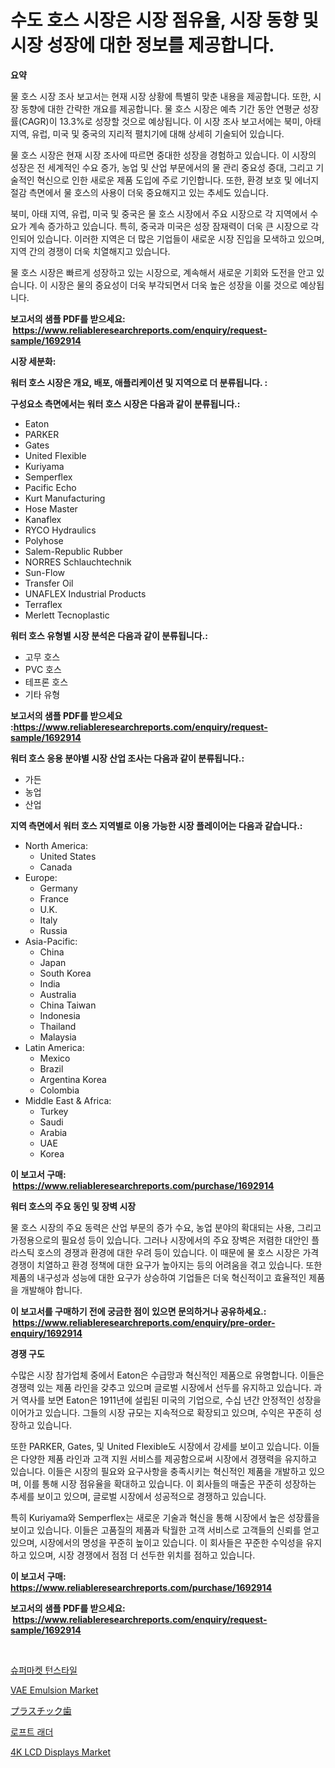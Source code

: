 <p><h1>수도 호스 시장은 시장 점유율, 시장 동향 및 시장 성장에 대한 정보를 제공합니다.</h1></p><p><strong>요약</strong></p>
<p><p>물 호스 시장 조사 보고서는 현재 시장 상황에 특별히 맞춘 내용을 제공합니다. 또한, 시장 동향에 대한 간략한 개요를 제공합니다. 물 호스 시장은 예측 기간 동안 연평균 성장률(CAGR)이 13.3%로 성장할 것으로 예상됩니다. 이 시장 조사 보고서에는 북미, 아태 지역, 유럽, 미국 및 중국의 지리적 펼치기에 대해 상세히 기술되어 있습니다.</p><p>물 호스 시장은 현재 시장 조사에 따르면 중대한 성장을 경험하고 있습니다. 이 시장의 성장은 전 세계적인 수요 증가, 농업 및 산업 부문에서의 물 관리 중요성 증대, 그리고 기술적인 혁신으로 인한 새로운 제품 도입에 주로 기인합니다. 또한, 환경 보호 및 에너지 절감 측면에서 물 호스의 사용이 더욱 중요해지고 있는 추세도 있습니다.</p><p>북미, 아태 지역, 유럽, 미국 및 중국은 물 호스 시장에서 주요 시장으로 각 지역에서 수요가 계속 증가하고 있습니다. 특히, 중국과 미국은 성장 잠재력이 더욱 큰 시장으로 각인되어 있습니다. 이러한 지역은 더 많은 기업들이 새로운 시장 진입을 모색하고 있으며, 지역 간의 경쟁이 더욱 치열해지고 있습니다.</p><p>물 호스 시장은 빠르게 성장하고 있는 시장으로, 계속해서 새로운 기회와 도전을 안고 있습니다. 이 시장은 물의 중요성이 더욱 부각되면서 더욱 높은 성장을 이룰 것으로 예상됩니다.</p></p>
<p><strong>보고서의 샘플 PDF를 받으세요: &nbsp;<a href="https://www.reliableresearchreports.com/enquiry/request-sample/1692914">https://www.reliableresearchreports.com/enquiry/request-sample/1692914</a></strong></p>
<p><strong>시장 세분화:</strong></p>
<p><strong> 워터 호스 시장은 개요, 배포, 애플리케이션 및 지역으로 더 분류됩니다. :</strong></p>
<p><strong>구성요소 측면에서는 워터 호스 시장은 다음과 같이 분류됩니다.:</strong></p>
<p><ul><li>Eaton</li><li>PARKER</li><li>Gates</li><li>United Flexible</li><li>Kuriyama</li><li>Semperflex</li><li>Pacific Echo</li><li>Kurt Manufacturing</li><li>Hose Master</li><li>Kanaflex</li><li>RYCO Hydraulics</li><li>Polyhose</li><li>Salem-Republic Rubber</li><li>NORRES Schlauchtechnik</li><li>Sun-Flow</li><li>Transfer Oil</li><li>UNAFLEX Industrial Products</li><li>Terraflex</li><li>Merlett Tecnoplastic</li></ul></p>
<p><strong> 워터 호스 유형별 시장 분석은 다음과 같이 분류됩니다.:</strong></p>
<p><ul><li>고무 호스</li><li>PVC 호스</li><li>테프론 호스</li><li>기타 유형</li></ul></p>
<p><strong>보고서의 샘플 PDF를 받으세요 :<a href="https://www.reliableresearchreports.com/enquiry/request-sample/1692914">https://www.reliableresearchreports.com/enquiry/request-sample/1692914</a></strong></p>
<p><strong> 워터 호스 응용 분야별 시장 산업 조사는 다음과 같이 분류됩니다.:</strong></p>
<p><ul><li>가든</li><li>농업</li><li>산업</li></ul></p>
<p><strong>지역 측면에서 워터 호스 지역별로 이용 가능한 시장 플레이어는 다음과 같습니다.:</strong></p>
<p><ul>
    <li>
        North America:
        <ul>
            <li>United States</li>
            <li>Canada</li>
        </ul>
    </li>
    <li>
        Europe:
        <ul>
            <li>Germany</li>
            <li>France</li>
            <li>U.K.</li>
            <li>Italy</li>
            <li>Russia</li>
        </ul>
    </li>
    <li>
        Asia-Pacific:
        <ul>
            <li>China</li>
            <li>Japan</li>
            <li>South Korea</li>
            <li>India</li>
            <li>Australia</li>
            <li>China Taiwan</li>
            <li>Indonesia</li>
            <li>Thailand</li>
            <li>Malaysia</li>
        </ul>
    </li>
    <li>
        Latin America:
        <ul>
            <li>Mexico</li>
            <li>Brazil</li>
            <li>Argentina Korea</li>
            <li>Colombia</li>
        </ul>
    </li>
    <li>
        Middle East & Africa:
        <ul>
            <li>Turkey</li>
            <li>Saudi</li>
            <li>Arabia</li>
            <li>UAE</li>
            <li>Korea</li>
        </ul>
    </li>
    </ul></p>
<p><strong>이 보고서 구매: &nbsp;<a href="https://www.reliableresearchreports.com/purchase/1692914">https://www.reliableresearchreports.com/purchase/1692914</a></strong></p>
<p><strong>워터 호스의 주요 동인 및 장벽 시장</strong></p>
<p><p>물 호스 시장의 주요 동력은 산업 부문의 증가 수요, 농업 분야의 확대되는 사용, 그리고 가정용으로의 필요성 등이 있습니다. 그러나 시장에서의 주요 장벽은 저렴한 대안인 플라스틱 호스의 경쟁과 환경에 대한 우려 등이 있습니다. 이 때문에 물 호스 시장은 가격 경쟁이 치열하고 환경 정책에 대한 요구가 높아지는 등의 어려움을 겪고 있습니다. 또한 제품의 내구성과 성능에 대한 요구가 상승하여 기업들은 더욱 혁신적이고 효율적인 제품을 개발해야 합니다.</p></p>
<p><strong>이 보고서를 구매하기 전에 궁금한 점이 있으면 문의하거나 공유하세요.: &nbsp;<a href="https://www.reliableresearchreports.com/enquiry/pre-order-enquiry/1692914">https://www.reliableresearchreports.com/enquiry/pre-order-enquiry/1692914</a></strong></p>
<p><strong>경쟁 구도</strong></p>
<p><p>수많은 시장 참가업체 중에서 Eaton은 수급망과 혁신적인 제품으로 유명합니다. 이들은 경쟁력 있는 제품 라인을 갖추고 있으며 글로벌 시장에서 선두를 유지하고 있습니다. 과거 역사를 보면 Eaton은 1911년에 설립된 미국의 기업으로, 수십 년간 안정적인 성장을 이어가고 있습니다. 그들의 시장 규모는 지속적으로 확장되고 있으며, 수익은 꾸준히 성장하고 있습니다.</p><p>또한 PARKER, Gates, 및 United Flexible도 시장에서 강세를 보이고 있습니다. 이들은 다양한 제품 라인과 고객 지원 서비스를 제공함으로써 시장에서 경쟁력을 유지하고 있습니다. 이들은 시장의 필요와 요구사항을 충족시키는 혁신적인 제품을 개발하고 있으며, 이를 통해 시장 점유율을 확대하고 있습니다. 이 회사들의 매출은 꾸준히 성장하는 추세를 보이고 있으며, 글로벌 시장에서 성공적으로 경쟁하고 있습니다.</p><p>특히 Kuriyama와 Semperflex는 새로운 기술과 혁신을 통해 시장에서 높은 성장률을 보이고 있습니다. 이들은 고품질의 제품과 탁월한 고객 서비스로 고객들의 신뢰를 얻고 있으며, 시장에서의 명성을 꾸준히 높이고 있습니다. 이 회사들은 꾸준한 수익성을 유지하고 있으며, 시장 경쟁에서 점점 더 선두한 위치를 점하고 있습니다.</p></p>
<p><strong>이 보고서 구매: &nbsp; <a href="https://www.reliableresearchreports.com/purchase/1692914">https://www.reliableresearchreports.com/purchase/1692914</a></strong></p>
<p><strong>보고서의 샘플 PDF를 받으세요: &nbsp;<a href="https://www.reliableresearchreports.com/enquiry/request-sample/1692914">https://www.reliableresearchreports.com/enquiry/request-sample/1692914</a></strong><strong></strong></p>
<p>&nbsp;</p>
<p><p><a href="https://github.com/crfsywufhm81415/Market-Research-Report-List-1/blob/main/4711978193014.md">슈퍼마켓 턴스타일</a></p><p><a href="https://github.com/Krish2023na/Market-Research-Report-List-3/blob/main/vae-emulsion-market.md">VAE Emulsion Market</a></p><p><a href="https://github.com/cnnriuez22368/Market-Research-Report-List-1/blob/main/2823470193231.md">プラスチック歯</a></p><p><a href="https://github.com/vs10l4sfg5c/Market-Research-Report-List-1/blob/main/2375146193015.md">로프트 래더</a></p><p><a href="https://issuu.com/reportprime-2/docs/4k-lcd-displays-market-size-2030.pptx">4K LCD Displays Market</a></p></p>